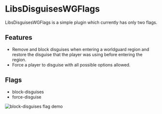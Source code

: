 # LibsDisguisesWGFlags

LibsDisguisesWGFlags is a simple plugin which currently has only two flags.

## Features
- Remove and block disguises when entering a worldguard region and restore the disguise that the player was using before entering the region.
- Force a player to disguise with all possible options allowed.

## Flags
- block-disguises
- force-disguise

![block-disguises flag demo](https://i.gyazo.com/f775362f6cbc8d24b201d42c60963d30.gif)

